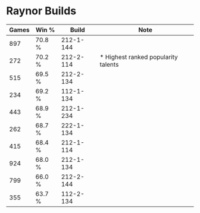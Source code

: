 # Raynor Builds

Games  | Win %  | Build     | Note
-----  | -----  | -----     | ----
897    | 70.8 % | 212-1-144 | 
272    | 70.2 % | 212-2-114 | * Highest ranked popularity talents
515    | 69.5 % | 212-2-134 | 
234    | 69.2 % | 112-1-134 | 
443    | 68.9 % | 212-1-234 | 
262    | 68.7 % | 222-1-134 | 
415    | 68.4 % | 212-1-114 | 
924    | 68.0 % | 212-1-134 | 
799    | 66.0 % | 212-2-144 | 
355    | 63.7 % | 112-2-134 | 

